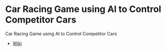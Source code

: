 # Car Racing Game using AI to Control Competitor Cars
Car Racing Game using AI to Control Competitor Cars
* [Wiki](https://github.com/CankayaUniversity/ceng-407-408-2021-2022-Car-Racing-Game-using-AI-to-Control-Competitor-Cars/wiki/Literature-Review)
